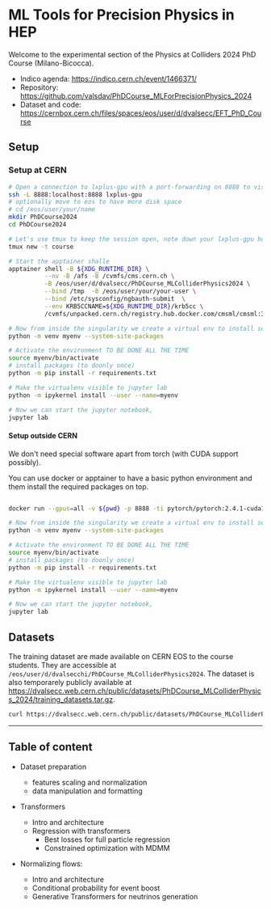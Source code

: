 # ML Tools for Precision Physics in HEP

Welcome to the experimental section of the Physics at Colliders 2024 PhD Course (Milano-Bicocca). 

- Indico agenda: https://indico.cern.ch/event/1466371/
- Repository: https://github.com/valsdav/PhDCourse_MLForPrecisionPhysics_2024
- Dataset and code:  https://cernbox.cern.ch/files/spaces/eos/user/d/dvalsecc/EFT_PhD_Course

## Setup
### Setup at CERN
```bash
# Open a connection to lxplus-gpu with a port-forwarding on 8888 to visualize jupyter notebook
ssh -L 8888:localhost:8888 lxplus-gpu
# optionally move to eos to have more disk space
# cd /eos/user/your/name
mkdir PhDCourse2024
cd PhDCourse2024

# Let's use tmux to keep the session open, note down your lxplus-gpu hostname
tmux new -t course

# Start the apptainer shalle
apptainer shell -B ${XDG_RUNTIME_DIR} \
          --nv -B /afs -B /cvmfs/cms.cern.ch \
          -B /eos/user/d/dvalsecc/PhDCourse_MLColliderPhysics2024 \
          --bind /tmp  -B /eos/user/your/your-user \
          --bind /etc/sysconfig/ngbauth-submit  \
          --env KRB5CCNAME=${XDG_RUNTIME_DIR}/krb5cc \
          /cvmfs/unpacked.cern.ch/registry.hub.docker.com/cmsml/cmsml:3.11-cuda

# Now from inside the singularity we create a virtual env to install some additional packages
python -m venv myenv --system-site-packages

# Activate the environment TO BE DONE ALL THE TIME
source myenv/bin/activate
# install packages (to doonly once)
python -m pip install -r requirements.txt

# Make the virtualenv visible to jupyter lab
python -m ipykernel install --user --name=myenv

# Now we can start the jupyter notebook, 
jupyter lab
```

#### Setup outside CERN
We don't need special software apart from torch (with CUDA support possibly). 

You can use docker or apptainer to have a basic python environment and them install the required packages on top.

```bash

docker run --gpus=all -v ${pwd} -p 8888 -ti pytorch/pytorch:2.4.1-cuda12.4-cudnn9-runtime bash

# Now from inside the singularity we create a virtual env to install some additional packages
python -m venv myenv --system-site-packages

# Activate the environment TO BE DONE ALL THE TIME
source myenv/bin/activate
# install packages (to doonly once)
python -m pip install -r requirements.txt

# Make the virtualenv visible to jupyter lab
python -m ipykernel install --user --name=myenv

# Now we can start the jupyter notebook, 
jupyter lab
```

## Datasets
The training dataset are made available on CERN EOS to the course students. They are accessible at `/eos/user/d/dvalsecchi/PhDCourse_MLColliderPhysics2024`. 
The dataset is also temporarely publicly available at https://dvalsecc.web.cern.ch/public/datasets/PhDCourse_MLColliderPhysics_2024/training_datasets.tar.gz.

```bash
curl https://dvalsecc.web.cern.ch/public/datasets/PhDCourse_MLColliderPhysics_2024/training_datasets.tar.gz
```

--------------------
## Table of content

- Dataset preparation
    - features scaling and normalization
    - data manipulation and formatting

- Transformers
    - Intro and architecture
    - Regression with transformers
      - Best losses for full particle regression
      - Constrained optimization with MDMM

- Normalizing flows:
   - Intro and architecture
   - Conditional probability for event boost
   - Generative Transformers for neutrinos generation




